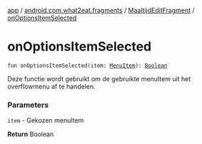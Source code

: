 [app](../../index.md) / [android.com.what2eat.fragments](../index.md) / [MaaltijdEditFragment](index.md) / [onOptionsItemSelected](./on-options-item-selected.md)

# onOptionsItemSelected

`fun onOptionsItemSelected(item: `[`MenuItem`](https://developer.android.com/reference/android/view/MenuItem.html)`): `[`Boolean`](https://kotlinlang.org/api/latest/jvm/stdlib/kotlin/-boolean/index.html)

Deze functie wordt gebruikt om de gebruikte menuItem uit het overflowmenu af te handelen.

### Parameters

`item` - Gekozen menuItem

**Return**
Boolean

